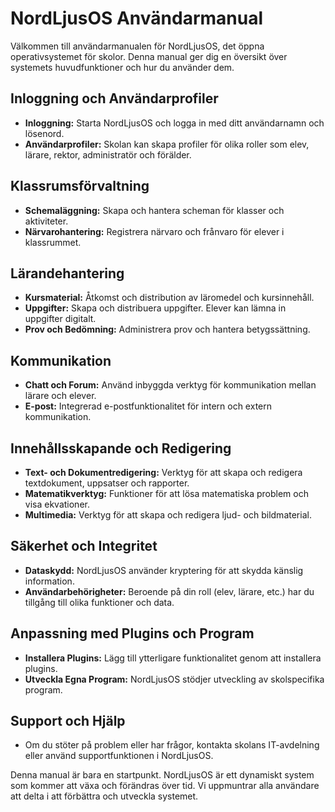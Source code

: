 # NordLjusOS Användarmanual

Välkommen till användarmanualen för NordLjusOS, det öppna operativsystemet för skolor. Denna manual ger dig en översikt över systemets huvudfunktioner och hur du använder dem.

## Inloggning och Användarprofiler

- **Inloggning:** Starta NordLjusOS och logga in med ditt användarnamn och lösenord.
- **Användarprofiler:** Skolan kan skapa profiler för olika roller som elev, lärare, rektor, administratör och förälder.

## Klassrumsförvaltning

- **Schemaläggning:** Skapa och hantera scheman för klasser och aktiviteter.
- **Närvarohantering:** Registrera närvaro och frånvaro för elever i klassrummet.

## Lärandehantering

- **Kursmaterial:** Åtkomst och distribution av läromedel och kursinnehåll.
- **Uppgifter:** Skapa och distribuera uppgifter. Elever kan lämna in uppgifter digitalt.
- **Prov och Bedömning:** Administrera prov och hantera betygssättning.

## Kommunikation

- **Chatt och Forum:** Använd inbyggda verktyg för kommunikation mellan lärare och elever.
- **E-post:** Integrerad e-postfunktionalitet för intern och extern kommunikation.

## Innehållsskapande och Redigering

- **Text- och Dokumentredigering:** Verktyg för att skapa och redigera textdokument, uppsatser och rapporter.
- **Matematikverktyg:** Funktioner för att lösa matematiska problem och visa ekvationer.
- **Multimedia:** Verktyg för att skapa och redigera ljud- och bildmaterial.

## Säkerhet och Integritet

- **Dataskydd:** NordLjusOS använder kryptering för att skydda känslig information.
- **Användarbehörigheter:** Beroende på din roll (elev, lärare, etc.) har du tillgång till olika funktioner och data.

## Anpassning med Plugins och Program

- **Installera Plugins:** Lägg till ytterligare funktionalitet genom att installera plugins.
- **Utveckla Egna Program:** NordLjusOS stödjer utveckling av skolspecifika program.

## Support och Hjälp

- Om du stöter på problem eller har frågor, kontakta skolans IT-avdelning eller använd supportfunktionen i NordLjusOS.

Denna manual är bara en startpunkt. NordLjusOS är ett dynamiskt system som kommer att växa och förändras över tid. Vi uppmuntrar alla användare att delta i att förbättra och utveckla systemet.
